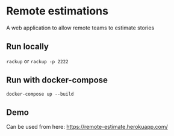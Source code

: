 # Remote estimations

A web application to allow remote teams to estimate stories

## Run locally

`rackup` or `rackup -p 2222`

## Run with docker-compose

`docker-compose up --build`

## Demo

Can be used from here: https://remote-estimate.herokuapp.com/
